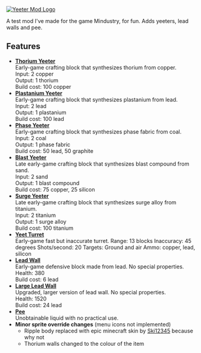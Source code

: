 [![Yeeter Mod Logo](https://github.com/tcookiem/yeeter-mod/blob/master/logo.png)](https://github.com/tcookiem/yeeter-mod/wiki)  

A test mod I've made for the game Mindustry, for fun. Adds yeeters, lead walls and pee.

## Features
- [**Thorium Yeeter**](https://github.com/tcookiem/yeeter-mod/wiki/Thorium-Yeeter)  
  Early-game crafting block that synthesizes thorium from copper.  
  Input: 2 copper  
  Output: 1 thorium  
  Build cost: 100 copper  
- [**Plastanium Yeeter**](https://github.com/tcookiem/yeeter-mod/wiki/Plastanium-Yeeter)  
  Early-game crafting block that synthesizes plastanium from lead.  
  Input: 2 lead  
  Output: 1 plastanium  
  Build cost: 100 lead  
- [**Phase Yeeter**](https://github.com/tcookiem/yeeter-mod/wiki/Phase-Yeeter)  
  Early-game crafting block that synthesizes phase fabric from coal.  
  Input: 2 coal  
  Output: 1 phase fabric  
  Build cost: 50 lead, 50 graphite  
- [**Blast Yeeter**](https://github.com/tcookiem/yeeter-mod/wiki/Blast-Yeeter)  
  Late early-game crafting block that synthesizes blast compound from sand.  
  Input: 2 sand  
  Output: 1 blast compound  
  Build cost: 75 copper, 25 silicon  
- [**Surge Yeeter**](https://github.com/tcookiem/yeeter-mod/wiki/Surge-Yeeter)  
  Late early-game crafting block that synthesizes surge alloy from titanium.  
  Input: 2 titanium  
  Output: 1 surge alloy  
  Build cost: 100 titanium  
- [**Yeet Turret**](https://github.com/tcookiem/yeeter-mod/wiki/Yeet-Turret)  
  Early-game fast but inaccurate turret.
  Range: 13 blocks
  Inaccuracy: 45 degrees
  Shots/second: 20
  Targets: Ground and air
  Ammo: copper, lead, silicon
- [**Lead Wall**](https://github.com/tcookiem/yeeter-mod/wiki/Lead-Wall)  
  Early-game defensive block made from lead. No special properties.  
  Health: 380  
  Build cost: 6 lead  
- [**Large Lead Wall**](https://github.com/tcookiem/yeeter-mod/wiki/Large-Lead-Wall)  
  Upgraded, larger version of lead wall. No special properties.  
  Health: 1520  
  Build cost: 24 lead  
- [**Pee**](https://github.com/tcookiem/yeeter-mod/wiki/Pee)  
  Unobtainable liquid with no practical use.  
- **Minor sprite override changes** (menu icons not implemented)  
    - Ripple body replaced with epic minecraft skin by [Ski12345](https://github.com/Ski12345) because why not
    - Thorium walls changed to the colour of the item
